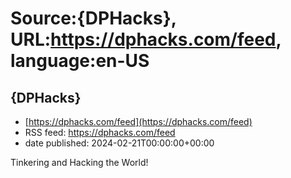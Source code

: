 # Source:{DPHacks}, URL:https://dphacks.com/feed, language:en-US

## {DPHacks}
 - [https://dphacks.com/feed](https://dphacks.com/feed)
 - RSS feed: https://dphacks.com/feed
 - date published: 2024-02-21T00:00:00+00:00

Tinkering and Hacking the World!


